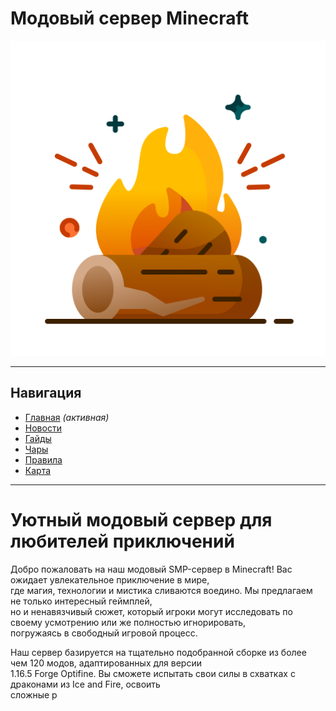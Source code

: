 # Модовый сервер Minecraft

![Иконка сервера](icon.png)

---

## Навигация

- [Главная](index.md) *(активная)*
- [Новости](news.md)
- [Гайды](guide.md)
- [Чары](enchantments.md)
- [Правила](rules.md)
- [Карта](map.md)

---

# Уютный модовый сервер для любителей приключений

Добро пожаловать на наш модовый SMP-сервер в Minecraft! Вас ожидает увлекательное приключение в мире,  
где магия, технологии и мистика сливаются воедино. Мы предлагаем не только интересный геймплей,  
но и ненавязчивый сюжет, который игроки могут исследовать по своему усмотрению или же полностью игнорировать,  
погружаясь в свободный игровой процесс.

Наш сервер базируется на тщательно подобранной сборке из более чем 120 модов, адаптированных для версии  
1.16.5 Forge Optifine. Вы сможете испытать свои силы в схватках с драконами из Ice and Fire, освоить  
сложные р
